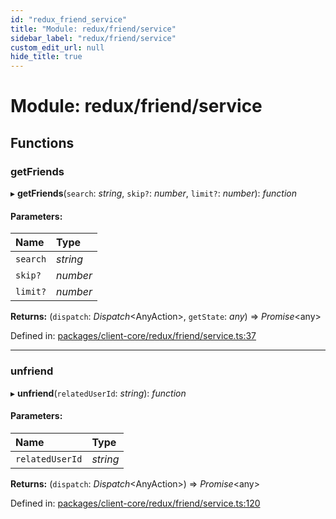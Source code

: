 ```yaml
---
id: "redux_friend_service"
title: "Module: redux/friend/service"
sidebar_label: "redux/friend/service"
custom_edit_url: null
hide_title: true
---
```


# Module: redux/friend/service

## Functions

### getFriends

▸ **getFriends**(`search`: *string*, `skip?`: *number*, `limit?`: *number*): *function*

#### Parameters:

Name | Type |
:------ | :------ |
`search` | *string* |
`skip?` | *number* |
`limit?` | *number* |

**Returns:** (`dispatch`: *Dispatch*<AnyAction\>, `getState`: *any*) => *Promise*<any\>

Defined in: [packages/client-core/redux/friend/service.ts:37](https://github.com/xr3ngine/xr3ngine/blob/56376a778/packages/client-core/redux/friend/service.ts#L37)

___

### unfriend

▸ **unfriend**(`relatedUserId`: *string*): *function*

#### Parameters:

Name | Type |
:------ | :------ |
`relatedUserId` | *string* |

**Returns:** (`dispatch`: *Dispatch*<AnyAction\>) => *Promise*<any\>

Defined in: [packages/client-core/redux/friend/service.ts:120](https://github.com/xr3ngine/xr3ngine/blob/56376a778/packages/client-core/redux/friend/service.ts#L120)
